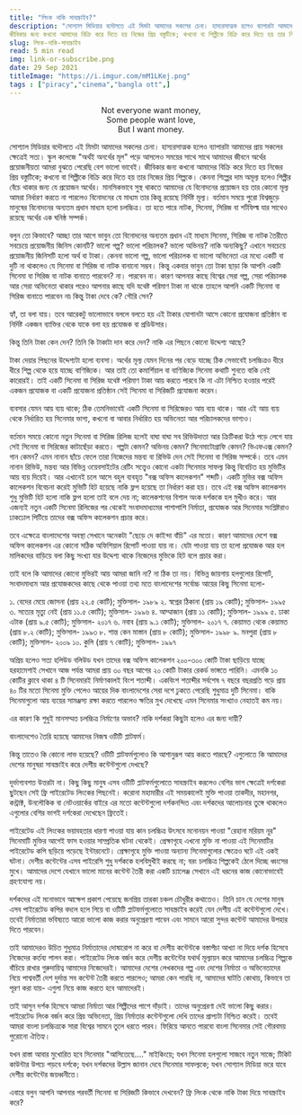 ```yaml
---
title: "লিংক নাকি সাবস্ক্রাইব?"
description: "সোশ্যাল মিডিয়ার বদৌলতে এই মিমটা আমাদের সকলের চেনা। হাস্যরসাত্মক হলেও ব্যাপারটা আমাদের প্রায় সকলের ক্ষেত্রেই সত্য। স্কুল কলেজে "অর্থই অনর্থের মূল" পড়ে আসলেও সময়ের সাথে সাথে আমাদের জীবনে অর্থের প্রয়োজনীয়তা আমরা বুঝতে পেরেছি বেশ ভালো ভাবেই।
জীবিকার জন্য কখনো আমাদের বিক্রি করে দিতে হয় নিজের প্রিয় বস্তুটিকে; কখনো বা শিল্পীকে বিক্রি করে দিতে হয় তার নিজের প্রিয় শিল্পকে। কেননা শিল্পের দাম অমূল্য হলেও শিল্পীর বেঁচে থাকার জন্য যে প্রয়োজন অর্থের। মানসিকভাবে সুস্থ থাকতে আমাদের যে বিনোদনের প্রয়োজন হয় তার কোনো মূল্য আমরা নির্ধারণ করতে না পারলেও বিনোদনের যে মাধ্যম তার কিন্তু রয়েছে নির্দিষ্ট মূল্য।"
slug: লিংক-নাকি-সাবস্ক্রাইব
read: 5 min read
img: link-or-subscribe.png
date: 29 Sep 2021
titleImage: "https://i.imgur.com/mM1LKej.png"
tags : ["piracy","cinema","bangla ott",]
---
```



<p align=center>
Not everyone want money,<br>
Some people want love,<br>
But I want money.
</p>


সোশ্যাল মিডিয়ার বদৌলতে এই মিমটা আমাদের সকলের চেনা। হাস্যরসাত্মক হলেও ব্যাপারটা আমাদের প্রায় সকলের ক্ষেত্রেই সত্য। স্কুল কলেজে "অর্থই অনর্থের মূল" পড়ে আসলেও সময়ের সাথে সাথে আমাদের জীবনে অর্থের প্রয়োজনীয়তা আমরা বুঝতে পেরেছি বেশ ভালো ভাবেই।
জীবিকার জন্য কখনো আমাদের বিক্রি করে দিতে হয় নিজের প্রিয় বস্তুটিকে; কখনো বা শিল্পীকে বিক্রি করে দিতে হয় তার নিজের প্রিয় শিল্পকে। কেননা শিল্পের দাম অমূল্য হলেও শিল্পীর বেঁচে থাকার জন্য যে প্রয়োজন অর্থের। মানসিকভাবে সুস্থ থাকতে আমাদের যে বিনোদনের প্রয়োজন হয় তার কোনো মূল্য আমরা নির্ধারণ করতে না পারলেও বিনোদনের যে মাধ্যম তার কিন্তু রয়েছে নির্দিষ্ট মূল্য।
বর্তমান সময়ে পুরো বিশ্বজুড়ে মানুষের বিনোদনের অন্যতম প্রধান মাধ্যম হলো চলচ্চিত্র। তা হতে পারে নাটক, সিনেমা, সিরিজ বা শর্টফিল্ম যার সাথেও রয়েছে অর্থের এক ঘনিষ্ঠ সম্পর্ক।

বলুন তো কিভাবে? আচ্ছা তার আগে ভাবুন তো বিনোদনের অন্যতম প্রধান এই মাধ্যম সিনেমা, সিরিজ বা নাটক তৈরীতে সবচেয়ে প্রয়োজনীয় জিনিস কোনটি? ভালো গল্প? ভালো পরিচালক? ভালো অভিনয়? নাকি অন্যকিছু?
এখানে সবচেয়ে প্রয়োজনীয় জিনিসটি হলো অর্থ বা টাকা। কেননা ভালো গল্প, ভালো পরিচালক বা ভালো অভিনেতা এর মধ্যে একটি বা দুটি না থাকলেও যে সিনেমা বা সিরিজ বা নাটক বানানো সম্ভব। কিন্তু একবার ভাবুন তো টাকা ছাড়া কি আপনি একটি সিনেমা বা সিরিজ বা নাটক বানাতে পারবেন? না। পারবেন না। কারণ আপনার কাছে বিশ্বের সেরা গল্প, সেরা পরিচালক আর সেরা অভিনেতা থাকার পরেও আপনার কাছে যদি যথেষ্ট পরিমাণ টাকা না থাকে তাহলে আপনি একটি সিনেমা বা সিরিজ বানাতে পারবেন না৷
কিন্তু টাকা দেবে কে? গৌরি সেন?

হ্যাঁ, তা বলা যায়। তবে আরেকটু ভালোভাবে বললে বলতে হয় এই টাকার যোগানটা আসে কোনো প্রযোজনা প্রতিষ্ঠান বা নির্দিষ্ট একজন ব্যাক্তির থেকে যাকে বলা হয় প্রযোজক বা প্রডিউসার।

কিন্তু তিনি টাকা কেন দেন? তিনি কি টাকাটা দান করে দেন? নাকি এর পিছনে কোনো উদ্দেশ্য আছে?

টাকা দেয়ার পিছনের উদ্দেশ্যটা হলো ব্যবসা। অর্থের মূল্য যেমন দিনের পর বেড়ে যাচ্ছে ঠিক সেভাবেই চলচ্চিত্রও ধীরে ধীরে শিল্প থেকে হয়ে যাচ্ছে বাণিজ্যিক। আর তাই তো কমার্শিয়াল বা বাণিজ্যিক সিনেমা কথাটি শুনতে বাকি নেই কারোরই। তাই একটি সিনেমা বা সিরিজ যথেষ্ট পরিমাণ টাকা আয় করতে পারবে কি না এটা নিশ্চিত হওয়ার পরেই একজন প্রযোজক বা একটি প্রযোজনা প্রতিষ্ঠান সেই সিনেমা বা সিরিজটি প্রযোজনা করেন।

ব্যবসার যেমন আয় ব্যয় থাকে; ঠিক তেমনিভাবেই একটি সিনেমা বা সিরিজেরও আয় ব্যয় থাকে। আর এই আয় ব্যয় থেকে নির্ধারিত হয় সিনেমার ভাগ্য, কখনো বা আবার নির্ধারিত হয় অভিনেতা আর পরিচালকদের ভাগ্যও।

বর্তমান সময়ে কোনো নতুন সিনেমা বা সিরিজ রিলিজ হলেই বাঘা বাঘা সব রিভিউদাতা আর ক্রিটিকরা উঠে পড়ে লেগে যায় সেই সিনেমা বা সিরিজের কাটাছেঁড়া করতে। গল্পটা কেমন? অভিনয় কেমন? সিনেমাটোগ্রাফি কেমন? ভিএফএক্স কেমন? গান কেমন? এমন নানান ছাঁচে ফেলে তারা নিজেদের মন্তব্য বা রিভিউ দেন সেই সিনেমা বা সিরিজ সম্পর্কে।
তবে এমন নানান রিভিউ, মন্তব্য আর বিভিন্ন ওয়েবসাইটের রেটিং সত্ত্বেও কোনো একটা সিনেমার সাফল্য কিন্তু বিবেচিত হয় মুভিটির আয় ব্যয় দিয়েই। আর এখানেই চলে আসে বহুল ব্যবহৃত "বক্স অফিস কালেকশন" শব্দটি। একটি মুভির বক্স অফিস কালেকশন বিবেচনা করেই মুভিটি হিট হয়েছে নাকি ফ্লপ হয়েছে তা নির্ধারণ করা হয়। তবে এই বক্স অফিস কালেকশন শুধু মুভিটি হিট হলো নাকি ফ্লপ হলো তাই বলে দেয় না; কালেকশনের বিশাল অংক দর্শককে হল মুখীও করে। আর এজন্যই নতুন একটি সিনেমা রিলিজের পর থেকেই সংবাদমাধ্যমের পাশাপাশি নির্মাতা, প্রযোজক আর সিনেমার সংশ্লিষ্টরাও ঢাকঢোল পিটিয়ে তাদের বক্স অফিস কালেকশন প্রচার করে।

  

তবে এক্ষেত্রে বাংলাদেশের অবস্থা সেখানে অনেকটা "ছেড়ে দে কাইন্দা বাঁচি" এর মতো। কারণ আমাদের দেশে বক্স অফিস কালেকশন এর কোনো সঠিক অফিশিয়াল রিপোর্ট পাওয়া যায় না। যেটা পাওয়া যায় তা হলো প্রযোজক আর হল মালিকদের বাড়িয়ে বলা কিছু সংখ্যা যার উদ্দেশ্য থাকে নিজেদের মুভিকে হিট বলে প্রচার করা।

  

তাই বলে কি আমাদের কোনো মুভিরই আয় আমরা জানি না? না ঠিক তা নয়। বিভিন্ন জায়গায় হলগুলোর রিপোর্ট, সংবাদমাধ্যম আর প্রযোজকদের কাছে থেকে পাওয়া তথ্য মতে বাংলাদেশের সর্বোচ্চ আয়ের কিছু সিনেমা হলো-

১. বেদের মেয়ে জোসনা (প্রায় ২২.৫ কোটি); মুক্তিসাল- ১৯৮৯
২. স্বপ্নের ঠিকানা (প্রায় ১৯ কোটি); মুক্তিসাল- ১৯৯৫
৩. সত্যের মৃত্যু নেই (প্রায় ১১.৫ কোটি); মুক্তিসাল- ১৯৯৬
৪. আম্মাজান (প্রায় ১১ কোটি); মুক্তিসাল- ১৯৯৯
৫. ঢাকা এটাক (প্রায় ৯.৫ কোটি); মুক্তিসাল- ২০১৭
৬. নবাব (প্রায় ৯.১ কোটি); মুক্তিসাল- ২০১৭
৭. কেয়ামত থেকে কেয়ামত (প্রায় ৮.২ কোটি); মুক্তিসাল- ১৯৯৩
৮. শান্ত কেন মাস্তান (প্রায় ৮ কোটি); মুক্তিসাল- ১৯৯৮
৯. মনপুরা (প্রায় ৮ কোটি); মুক্তিসাল- ২০০৯
১০. কুলি (প্রায় ৭ কোটি); মুক্তিসাল- ১৯৯৭

অপ্রিয় হলেও সত্য হলিউড বলিউড যখন তাদের বক্স অফিস কালেকশন ২০০-৩০০ কোটি টাকা ছাড়িয়ে যাচ্ছে হরহামেশাই সেখানে আজ পর্যন্ত আমরা প্রায় ৩০ বছর আগের ২০ কোটি টাকার রেকর্ড ভাঙ্গতে পারিনি। এমনকি ১০ কোটির ক্লাবে থাকা ৪ টি সিনেমারই নির্মাণকালই বিংশ শতাব্দী। একবিংশ শতাব্দীর সর্বশেষ ৭ বছরে বছরপ্রতি গড়ে প্রায় ৪০ টির মতো সিনেমা মুক্তি পেলেও আয়ের দিক বাংলাদেশের সেরা দশে ঢুকতে পেরেছি শুধুমাত্র দুটি সিনেমা। বাকি সিনেমাগুলো আয় ব্যয়ের সামঞ্জস্য রক্ষা করতে পারলেও ক্ষতির মুখ দেখেছে এমন সিনেমার সংখ্যাও নেহাতই কম নয়।

এর কারণ কি শুধুই মানসম্মত চলচ্চিত্র নির্মাণের অভাব? নাকি দর্শকরা কিছুটা হলেও এর জন্য দায়ী?

বাংলাদেশেও তৈরি হয়েছে আমাদের নিজস্ব ওটিটি প্লাটফর্ম।

  

কিন্তু তাতেও কি কোনো লাভ হয়েছে? ওটিটি প্লাটফর্মগুলোও কি আশানুরূপ আয় করতে পারছে? এগুলোতে কি আমাদের দেশের মানুষরা সাবস্ক্রাইব করে দেশীয় কন্টেন্টগুলো দেখছে?

  

দূর্ভাগ্যবশত উত্তরটা না। কিছু কিছু মানুষ এসব ওটিটি প্লাটফর্মগুলোতে সাবস্ক্রাইব করলেও বেশির ভাগ ক্ষেত্রেই দর্শকেরা ছুটছেন সেই ফ্রি পাইরেটেড লিংকের পিছনেই। করোনা মহামারীর এই সময়কালেই মুক্তি পাওয়া তাকদীর, মহানগর, কন্ট্রাক্ট, উনলৌকিক বা নেটওয়ার্কের বাইরে এর মতো কন্টেন্টগুলো দর্শকনন্দিত এবং দর্শকদের আলোচনার তুঙ্গে থাকলেও এগুলোর বেশির ভাগই দর্শকেরা দেখেছেন ফ্রিতেই।

  

পাইরেটেড এই লিংকের ভয়াবহতার ধারণা পাওয়া যায় কান চলচ্চিত্র উৎসবে মনোনয়ন পাওয়া "রেহানা মরিয়ম নূর" সিনেমাটি মুক্তির আগেই ফাস হওয়ার সাম্প্রতিক ঘটনা থেকেই। প্রেক্ষাগৃহে এখনো মুক্তি না পাওয়া এই সিনেমাটির পাইরেটেড কপি ছড়িয়ে পড়েছে ইন্টারনেটে। প্রেক্ষাগৃহে মুক্তি পাওয়া অন্যান্য সিনেমাগুলোর ক্ষেত্রেও ঘটে এই একই ঘটনা। দেশীয় কন্টেন্টের এসব পাইরেসি শুধু দর্শককে হলবিমুখীই করছে না; বরং চলচ্চিত্র শিল্পকেই ঠেলে দিচ্ছে ধ্বংসের মুখে। আমাদের দেশে যেখানে ভালো মানের কন্টেন্ট তৈরী করা একটি চ্যালেঞ্জ সেখানে এই ধরনের কাজ কোনোভাবেই গ্রহণযোগ্য নয়।

  

দর্শকদের এই মনোভাবে আক্ষেপ প্রকাশ পেয়েছে জনপ্রিয় তারকা চঞ্চল চৌধুরীর কথাতেও। তিনি চান যে দেশের মানুষ এসব পাইরেটেড কপির বদলে হলে গিয়ে বা ওটিটি প্লাটফর্মগুলোতে সাবস্ক্রাইব করেই যেন দেশীয় এই কন্টেন্টগুলো দেখে। তবেই নির্মাতারা ভবিষ্যতে আরো ভালো কাজ করার অনুপ্রেরণা পাবেন এবং সামনে আরো সুন্দর কন্টেন্ট আমাদের উপহার দিতে পারবেন।

  

তাই আমাদেরও উচিত শুধুমাত্র নির্মাতাদের দোষারোপ না করে বা দেশীয় কন্টেন্টকে বস্তাপঁচা আখ্যা না দিয়ে দর্শক হিসেবে নিজেদের কর্তব্য পালন করা। পাইরেটেড লিংক বর্জন করে দেশীয় কন্টেন্টের যথার্থ মূল্যায়ন করে আমাদের চলচ্চিত্র শিল্পকে বাঁচিয়ে রাখার গুরুদায়িত্ব আমাদের নিজেদেরই। আমাদের দেশের লেখকদের গল্প এবং দেশের নির্মাতা ও অভিনেতাদের নিয়ে পাশ্ববর্তী দেশ দুর্দান্ত সব কন্টেন্ট তৈরী করতে পারলেও; আমরা কেন পারছি না, আমাদের ঘাটতি কোথায়, কিভাবে তা পূরণ করা যায়- এগুলা নিয়ে কাজ করতে হবে আমাদেরই।

তাই আসুন দর্শক হিসেবে আমরা নির্মাতা আর শিল্পীদের পাশে দাঁড়াই। তাদের অনুপ্রেরণা দেই ভালো কিছু করার। পাইরেটেড লিংক বর্জন করে প্রিয় অভিনেতা, প্রিয় নির্মাতার কন্টেন্টগুলো দেখি তাদের প্রাপ্যটা নিশ্চিত করেই। তবেই আমরা বাংলা চলচ্চিত্রকে সারা বিশ্বের সামনে তুলে ধরতে পারব। ফিরিয়ে আনতে পারবো বাংলা সিনেমার সেই গৌরবময় পুরোনো ঐতিহ্য।

  

যখন রাস্তা আবার মুখোরিত হবে সিনেমার "আসিতেছে…." মাইকিংয়ে; যখন সিনেমা হলগুলো সাজবে নতুন সাজে; টিকিট কাউন্টার উপচে পড়বে দর্শকে; যখন দর্শকদের উল্লাস জানান দেবে সিনেমার সাফল্যকে; যখন সোশ্যাল মিডিয়া ভরে যাবে দেশীয় কন্টেন্টের জয়ধ্বনীতে।

  
  

এবারে বলুন আপনি আপনার পরবর্তী সিনেমা বা সিরিজটি কিভাবে দেখবেন? ফ্রি লিংক থেকে নাকি টাকা দিয়ে সাবস্ক্রাইব করে?